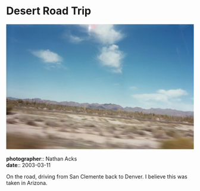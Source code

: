 # Desert Road Trip

![A view of the Arizona desert taken from a moving car](assets/2003-03-11-desert-road-trip.webp)

**photographer**:: Nathan Acks  
**date**:: 2003-03-11

On the road, driving from San Clemente back to Denver. I believe this was taken in Arizona.
